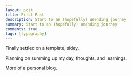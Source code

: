 ```yaml
---
layout: post
title: First Post
description: Start to an (hopefully) unending journey
summary: Start to an (hopefully) unending journey
comments: true
tags: [typography]
---
```


Finally settled on a template, sidey. 

Planning on summing up my day, thoughts, and learnings. 

More of a personal blog. 